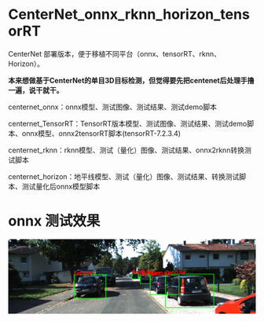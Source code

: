 # CenterNet_onnx_rknn_horizon_tensorRT
CenterNet 部署版本，便于移植不同平台（onnx、tensorRT、rknn、Horizon）。

**本来想做基于CenterNet的单目3D目标检测，但觉得要先把centenet后处理手撸一遍，说干就干。**

centernet_onnx：onnx模型、测试图像、测试结果、测试demo脚本

centernet_TensorRT：TensorRT版本模型、测试图像、测试结果、测试demo脚本、onnx模型、onnx2tensorRT脚本(tensorRT-7.2.3.4)

centernet_rknn：rknn模型、测试（量化）图像、测试结果、onnx2rknn转换测试脚本

centernet_horizon：地平线模型、测试（量化）图像、测试结果、转换测试脚本、测试量化后onnx模型脚本

# onnx 测试效果

![image](https://github.com/cqu20160901/CenterNet_onnx_rknn_horizon_tensorRT/blob/main/centernet_onnx/test_onnx_result.jpg)
